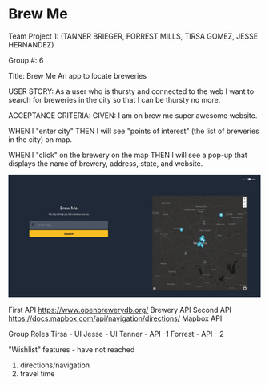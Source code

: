 # Brew Me

Team Project 1: (TANNER BRIEGER, FORREST MILLS, TIRSA GOMEZ, JESSE HERNANDEZ)

Group #: 6

Title: Brew Me
An app to locate breweries

USER STORY:
As a user who is thursty and connected to the web
I want to search for breweries in the city
so that I can be thursty no more.

ACCEPTANCE CRITERIA:
GIVEN: I am on brew me super awesome website.

WHEN I "enter city"
THEN I will see "points of interest" (the list of breweries in the city) on map.

WHEN I "click" on the brewery on the map
THEN I will see a pop-up that displays the name of brewery, address, state, and website.

![website page](./assets/images/website.JPG)

First API
https://www.openbrewerydb.org/
Brewery API
Second API
https://docs.mapbox.com/api/navigation/directions/
Mapbox API

Group Roles
Tirsa - UI
Jesse - UI
Tanner - API -1
Forrest - API - 2

"Wishlist" features - have not reached

1.  directions/navigation
2.  travel time
